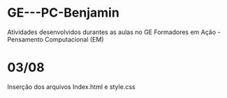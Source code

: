 # GE---PC-Benjamin
Atividades desenvolvidos durantes as aulas no GE Formadores em Ação - Pensamento Computacional (EM)

# 03/08 
Inserção dos arquivos Index.html e style.css
